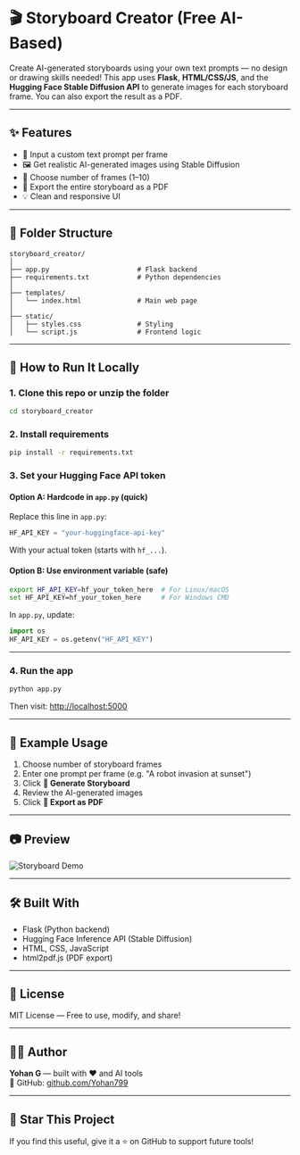 # 🎬 Storyboard Creator (Free AI-Based)

Create AI-generated storyboards using your own text prompts — no design or drawing skills needed! This app uses **Flask**, **HTML/CSS/JS**, and the **Hugging Face Stable Diffusion API** to generate images for each storyboard frame. You can also export the result as a PDF.

---

## ✨ Features

- 🧠 Input a custom text prompt per frame
- 🖼️ Get realistic AI-generated images using Stable Diffusion
- 🔢 Choose number of frames (1–10)
- 📄 Export the entire storyboard as a PDF
- 💡 Clean and responsive UI

---

## 📁 Folder Structure

```
storyboard_creator/
│
├── app.py                      # Flask backend
├── requirements.txt            # Python dependencies
│
├── templates/
│   └── index.html              # Main web page
│
├── static/
│   ├── styles.css              # Styling
│   └── script.js               # Frontend logic
```

---

## 🚀 How to Run It Locally

### 1. Clone this repo or unzip the folder

```bash
cd storyboard_creator
```

### 2. Install requirements

```bash
pip install -r requirements.txt
```

### 3. Set your Hugging Face API token

#### Option A: Hardcode in `app.py` (quick)
Replace this line in `app.py`:

```python
HF_API_KEY = "your-huggingface-api-key"
```

With your actual token (starts with `hf_...`).

#### Option B: Use environment variable (safe)
```bash
export HF_API_KEY=hf_your_token_here  # For Linux/macOS
set HF_API_KEY=hf_your_token_here     # For Windows CMD
```

In `app.py`, update:
```python
import os
HF_API_KEY = os.getenv("HF_API_KEY")
```

---

### 4. Run the app

```bash
python app.py
```

Then visit: [http://localhost:5000](http://localhost:5000)

---

## 🧪 Example Usage

1. Choose number of storyboard frames
2. Enter one prompt per frame (e.g. "A robot invasion at sunset")
3. Click **🎨 Generate Storyboard**
4. Review the AI-generated images
5. Click **📄 Export as PDF**

---

## 📷 Preview

![Storyboard Demo](https://via.placeholder.com/600x200?text=Your+Generated+Storyboard+Here)

---

## 🛠️ Built With

- Flask (Python backend)
- Hugging Face Inference API (Stable Diffusion)
- HTML, CSS, JavaScript
- html2pdf.js (PDF export)

---

## 📌 License

MIT License — Free to use, modify, and share!

---

## 🙋‍♂️ Author

**Yohan G** — built with ❤️ and AI tools  
🔗 GitHub: [github.com/Yohan799](https://github.com/Yohan799)

---

## 🌟 Star This Project

If you find this useful, give it a ⭐ on GitHub to support future tools!